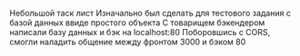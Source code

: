 Небольшой таск лист
Изначально был сделать для тестового задания с базой данных ввиде простого объекта
С товарищем бэкендером написали базу данных и бэк на localhost:80
Поборовшись с CORS, смогли наладить общение между фронтом 3000 и бэком 80

